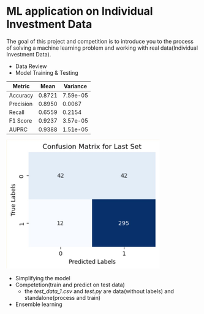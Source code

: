 # ML application on Individual Investment Data
The goal of this project and competition is to introduce you to the process of solving a machine learning problem and working with real data(Individual Investment Data).
- Data Review
- Model Training & Testing

| Metric          | Mean                     | Variance                 |
|------------------|-------------------------|--------------------------|
| Accuracy          | 0.8721                  | 7.59e-05                 |
| Precision         | 0.8950                  | 0.0067                   |
| Recall            | 0.6559                  | 0.2154                   |
| F1 Score          | 0.9237                  | 3.57e-05                 |
| AUPRC             | 0.9388                  | 1.51e-05                 |

<p align="left">
    <img src="CM.jpg" alt="Descriptive Alt Text" width="400" >
</p>

- Simplifying the model
- Competetion(train and predict on test data)
  - the *test_data_1.csv* and *test.py* are data(without labels) and standalone(process and train) 
- Ensemble learning
